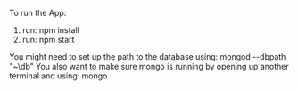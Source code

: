 To run the App:
  1) run: npm install
  2) run: npm start

You might need to set up the path to the database using: mongod --dbpath "~\db"
You also want to make sure mongo is running by opening up another terminal and using: mongo